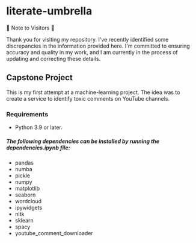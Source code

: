 # literate-umbrella
🚨 Note to Visitors 🚨

Thank you for visiting my repository. I've recently identified some discrepancies in the information provided here. I'm committed to ensuring accuracy and quality in my work, and I am currently in the process of updating and correcting these details.
## Capstone Project
This is my first attempt at a machine-learning project. The idea was to create a service to identify toxic comments on YouTube channels.
### Requirements 
* Python 3.9 or later.<br/>
##### The following dependencies can be installed by running the _dependencies.ipynb_ file:
  
* pandas
* numba 
* pickle
* numpy
* matplotlib
* seaborn
* wordcloud
* ipywidgets
* nltk
* sklearn
* spacy
* youtube_comment_downloader

